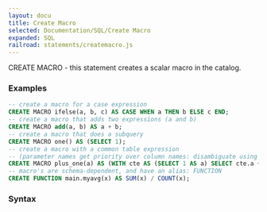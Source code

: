 ```yaml
---
layout: docu
title: Create Macro
selected: Documentation/SQL/Create Macro
expanded: SQL
railroad: statements/createmacro.js
---
```

CREATE MACRO - this statement creates a scalar macro in the catalog.

### Examples
```sql
-- create a macro for a case expression
CREATE MACRO ifelse(a, b, c) AS CASE WHEN a THEN b ELSE c END;
-- create a macro that adds two expressions (a and b)
CREATE MACRO add(a, b) AS a + b;
-- create a macro that does a subquery
CREATE MACRO one() AS (SELECT 1);
-- create a macro with a common table expression
-- (parameter names get priority over column names: disambiguate using the table name)
CREATE MACRO plus_one(a) AS (WITH cte AS (SELECT 1 AS a) SELECT cte.a + a);
-- macro's are schema-dependent, and have an alias: FUNCTION
CREATE FUNCTION main.myavg(x) AS SUM(x) / COUNT(x);
```

### Syntax
<div id="rrdiagram"></div>
